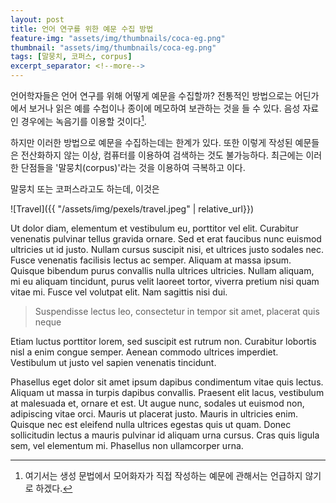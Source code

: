 ```yaml
---
layout: post
title: 언어 연구를 위한 예문 수집 방법
feature-img: "assets/img/thumbnails/coca-eg.png"
thumbnail: "assets/img/thumbnails/coca-eg.png"
tags: [말뭉치, 코퍼스, corpus]
excerpt_separator: <!--more-->
---
```


언어학자들은 언어 연구를 위해 어떻게 예문을 수집할까? 전통적인 방법으로는 어딘가에서 보거나 읽은 예를 수첩이나 종이에 메모하여 보관하는 것을 들 수 있다. 음성 자료인 경우에는 녹음기를 이용할 것이다[^1]. 

<!--more-->

하지만 이러한 방법으로 예문을 수집하는데는 한계가 있다. 또한 이렇게 작성된 예문들은 전산화하지 않는 이상, 컴퓨터를 이용하여 검색하는 것도 불가능하다. 최근에는 이러한 단점들을 '말뭉치(corpus)'라는 것을 이용하여 극복하고 이다.

[^1]: 여기서는 생성 문법에서 모어화자가 직접 작성하는 예문에 관해서는 언급하지 않기로 하겠다. 

말뭉치 또는 코퍼스라고도 하는데, 이것은 

![Travel]({{ "/assets/img/pexels/travel.jpeg" | relative_url}})

Ut dolor diam, elementum et vestibulum eu, porttitor vel elit. Curabitur venenatis pulvinar tellus gravida ornare. Sed et erat faucibus nunc euismod ultricies ut id justo. Nullam cursus suscipit nisi, et ultrices justo sodales nec. Fusce venenatis facilisis lectus ac semper. Aliquam at massa ipsum. Quisque bibendum purus convallis nulla ultrices ultricies. Nullam aliquam, mi eu aliquam tincidunt, purus velit laoreet tortor, viverra pretium nisi quam vitae mi. Fusce vel volutpat elit. Nam sagittis nisi dui.

> Suspendisse lectus leo, consectetur in tempor sit amet, placerat quis neque

Etiam luctus porttitor lorem, sed suscipit est rutrum non. Curabitur lobortis nisl a enim congue semper. Aenean commodo ultrices imperdiet. Vestibulum ut justo vel sapien venenatis tincidunt.

Phasellus eget dolor sit amet ipsum dapibus condimentum vitae quis lectus. Aliquam ut massa in turpis dapibus convallis. Praesent elit lacus, vestibulum at malesuada et, ornare et est. Ut augue nunc, sodales ut euismod non, adipiscing vitae orci. Mauris ut placerat justo. Mauris in ultricies enim. Quisque nec est eleifend nulla ultrices egestas quis ut quam. Donec sollicitudin lectus a mauris pulvinar id aliquam urna cursus. Cras quis ligula sem, vel elementum mi. Phasellus non ullamcorper urna.

